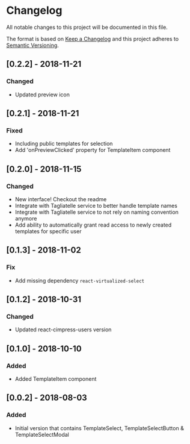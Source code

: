 # Changelog
All notable changes to this project will be documented in this file.

The format is based on [Keep a Changelog](http://keepachangelog.com/en/1.0.0/)
and this project adheres to [Semantic Versioning](http://semver.org/spec/v2.0.0.html).

## [0.2.2] - 2018-11-21
### Changed
- Updated preview icon

## [0.2.1] - 2018-11-21
### Fixed
- Including public templates for selection
- Add 'onPreviewClicked' property for TemplateItem component

## [0.2.0] - 2018-11-15
### Changed
- New interface! Checkout the readme
- Integrate with Tagliatelle service to better handle template names
- Integrate with Tagliatelle service to not rely on naming convention anymore
- Add ability to automatically grant read access to newly created templates for specific user

## [0.1.3] - 2018-11-02
### Fix
- Add missing dependency `react-virtualized-select`

## [0.1.2] - 2018-10-31
### Changed
- Updated react-cimpress-users version

## [0.1.0] - 2018-10-10
### Added
- Added TemplateItem component

## [0.0.2] - 2018-08-03
### Added
- Initial version that contains TemplateSelect, TemplateSelectButton & TemplateSelectModal 
